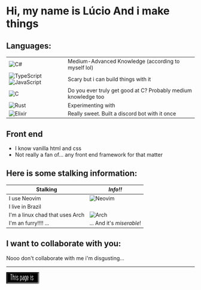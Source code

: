 # Hi, my name is Lúcio And i make things

## Languages:
| | |
| ----------- | ------------ |
| ![C#](https://img.shields.io/badge/c%23-%23239120.svg?style=for-the-badge&logo=csharp&logoColor=white) | Medium-Advanced Knowledge (according to myself lol) |
| ![TypeScript](https://img.shields.io/badge/typescript-%23007ACC.svg?style=for-the-badge&logo=typescript&logoColor=white)![JavaScript](https://img.shields.io/badge/javascript-%23323330.svg?style=for-the-badge&logo=javascript&logoColor=%23F7DF1E) | Scary but i can build things with it |
| ![C](https://img.shields.io/badge/c-%2300599C.svg?style=for-the-badge&logo=c&logoColor=white) | Do you ever truly get good at C? Probably medium knowledge too |
| ![Rust](https://img.shields.io/badge/rust-%23000000.svg?style=for-the-badge&logo=rust&logoColor=white) | Experimenting with |
| ![Elixir](https://img.shields.io/badge/elixir-%234B275F.svg?style=for-the-badge&logo=elixir&logoColor=white) | Really sweet. Built a discord bot with it once |

## Front end
- I know vanilla html and css
- Not really a fan of... any front end framework for that matter

## Here is some stalking information:
| Stalking | *Info!!* |
| -------- | -------- |
| I use Neovim | ![Neovim](https://img.shields.io/badge/NeoVim-%2357A143.svg?&style=for-the-badge&logo=neovim&logoColor=white) |
| I live in Brazil | |
| I'm a linux chad that uses Arch | ![Arch](https://img.shields.io/badge/Arch%20Linux-1793D1?logo=arch-linux&logoColor=fff&style=for-the-badge) |
| I'm an furry!!!! ... | ... And it's *miserable*! |

## I want to collaborate with you:
Nooo don't collaborate with me i'm disgusting...

---
<img src="./antispicecool.gif" alt="This page is 100% anti spice girls"></img>
